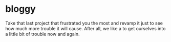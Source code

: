 # bloggy
Take that last project that frustrated you the most and revamp it just to see how much more trouble it will cause. After all, we like a to get ourselves into a little bit of trouble now and again. 

